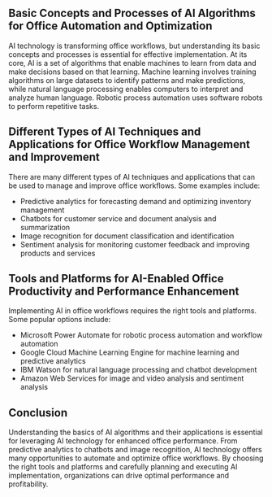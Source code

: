 
Basic Concepts and Processes of AI Algorithms for Office Automation and Optimization
------------------------------------------------------------------------------------

AI technology is transforming office workflows, but understanding its basic concepts and processes is essential for effective implementation. At its core, AI is a set of algorithms that enable machines to learn from data and make decisions based on that learning. Machine learning involves training algorithms on large datasets to identify patterns and make predictions, while natural language processing enables computers to interpret and analyze human language. Robotic process automation uses software robots to perform repetitive tasks.

Different Types of AI Techniques and Applications for Office Workflow Management and Improvement
------------------------------------------------------------------------------------------------

There are many different types of AI techniques and applications that can be used to manage and improve office workflows. Some examples include:

* Predictive analytics for forecasting demand and optimizing inventory management
* Chatbots for customer service and document analysis and summarization
* Image recognition for document classification and identification
* Sentiment analysis for monitoring customer feedback and improving products and services

Tools and Platforms for AI-Enabled Office Productivity and Performance Enhancement
----------------------------------------------------------------------------------

Implementing AI in office workflows requires the right tools and platforms. Some popular options include:

* Microsoft Power Automate for robotic process automation and workflow automation
* Google Cloud Machine Learning Engine for machine learning and predictive analytics
* IBM Watson for natural language processing and chatbot development
* Amazon Web Services for image and video analysis and sentiment analysis

Conclusion
----------

Understanding the basics of AI algorithms and their applications is essential for leveraging AI technology for enhanced office performance. From predictive analytics to chatbots and image recognition, AI technology offers many opportunities to automate and optimize office workflows. By choosing the right tools and platforms and carefully planning and executing AI implementation, organizations can drive optimal performance and profitability.
